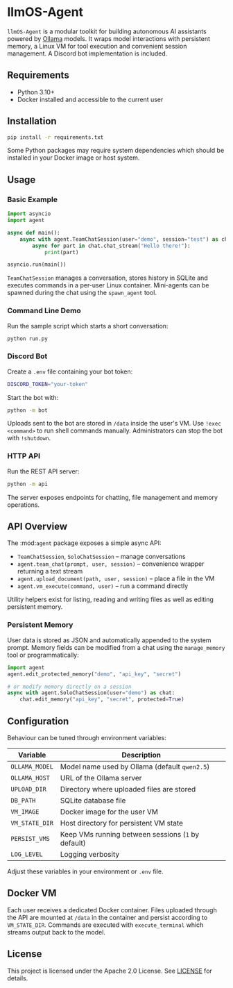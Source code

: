 # llmOS-Agent

`llmOS-Agent` is a modular toolkit for building autonomous AI assistants powered by [Ollama](https://ollama.com) models. It wraps model interactions with persistent memory, a Linux VM for tool execution and convenient session management. A Discord bot implementation is included.

## Requirements

- Python 3.10+
- Docker installed and accessible to the current user

## Installation

```bash
pip install -r requirements.txt
```

Some Python packages may require system dependencies which should be installed in your Docker image or host system.

## Usage

### Basic Example

```python
import asyncio
import agent

async def main():
    async with agent.TeamChatSession(user="demo", session="test") as chat:
        async for part in chat.chat_stream("Hello there!"):
            print(part)

asyncio.run(main())
```

`TeamChatSession` manages a conversation, stores history in SQLite and executes commands in a per-user Linux container. Mini-agents can be spawned during the chat using the `spawn_agent` tool.

### Command Line Demo

Run the sample script which starts a short conversation:

```bash
python run.py
```

### Discord Bot

Create a `.env` file containing your bot token:

```bash
DISCORD_TOKEN="your-token"
```

Start the bot with:

```bash
python -m bot
```

Uploads sent to the bot are stored in `/data` inside the user's VM. Use `!exec <command>` to run shell commands manually. Administrators can stop the bot with `!shutdown`.
### HTTP API

Run the REST API server:
```bash
python -m api
```

The server exposes endpoints for chatting, file management and memory operations.


## API Overview

The :mod:`agent` package exposes a simple async API:

- `TeamChatSession`, `SoloChatSession` – manage conversations
- `agent.team_chat(prompt, user, session)` – convenience wrapper returning a text stream
- `agent.upload_document(path, user, session)` – place a file in the VM
- `agent.vm_execute(command, user)` – run a command directly

Utility helpers exist for listing, reading and writing files as well as editing persistent memory.

### Persistent Memory

User data is stored as JSON and automatically appended to the system prompt.
Memory fields can be modified from a chat using the `manage_memory` tool or programmatically:

```python
import agent
agent.edit_protected_memory("demo", "api_key", "secret")

# or modify memory directly on a session
async with agent.SoloChatSession(user="demo") as chat:
    chat.edit_memory("api_key", "secret", protected=True)
```

## Configuration

Behaviour can be tuned through environment variables:

| Variable | Description |
| --- | --- |
| `OLLAMA_MODEL` | Model name used by Ollama (default `qwen2.5`) |
| `OLLAMA_HOST` | URL of the Ollama server |
| `UPLOAD_DIR` | Directory where uploaded files are stored |
| `DB_PATH` | SQLite database file |
| `VM_IMAGE` | Docker image for the user VM |
| `VM_STATE_DIR` | Host directory for persistent VM state |
| `PERSIST_VMS` | Keep VMs running between sessions (`1` by default) |
| `LOG_LEVEL` | Logging verbosity |

Adjust these variables in your environment or `.env` file.

## Docker VM

Each user receives a dedicated Docker container. Files uploaded through the API are mounted at `/data` in the container and persist according to `VM_STATE_DIR`. Commands are executed with `execute_terminal` which streams output back to the model.

## License

This project is licensed under the Apache 2.0 License. See [LICENSE](LICENSE) for details.
